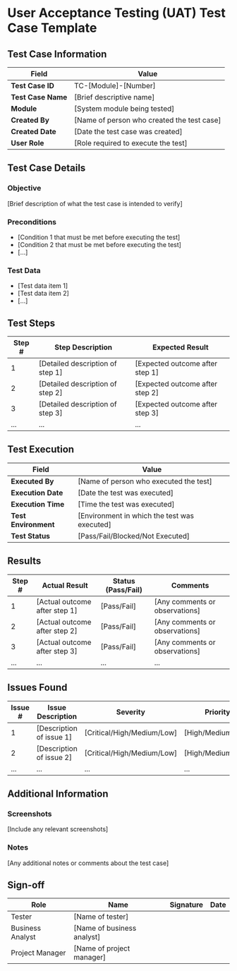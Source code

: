 # User Acceptance Testing (UAT) Test Case Template

## Test Case Information

| Field | Value |
|-------|-------|
| **Test Case ID** | TC-[Module]-[Number] |
| **Test Case Name** | [Brief descriptive name] |
| **Module** | [System module being tested] |
| **Created By** | [Name of person who created the test case] |
| **Created Date** | [Date the test case was created] |
| **User Role** | [Role required to execute the test] |

## Test Case Details

### Objective
[Brief description of what the test case is intended to verify]

### Preconditions
- [Condition 1 that must be met before executing the test]
- [Condition 2 that must be met before executing the test]
- [...]

### Test Data
- [Test data item 1]
- [Test data item 2]
- [...]

## Test Steps

| Step # | Step Description | Expected Result |
|--------|------------------|-----------------|
| 1 | [Detailed description of step 1] | [Expected outcome after step 1] |
| 2 | [Detailed description of step 2] | [Expected outcome after step 2] |
| 3 | [Detailed description of step 3] | [Expected outcome after step 3] |
| ... | ... | ... |

## Test Execution

| Field | Value |
|-------|-------|
| **Executed By** | [Name of person who executed the test] |
| **Execution Date** | [Date the test was executed] |
| **Execution Time** | [Time the test was executed] |
| **Test Environment** | [Environment in which the test was executed] |
| **Test Status** | [Pass/Fail/Blocked/Not Executed] |

## Results

| Step # | Actual Result | Status (Pass/Fail) | Comments |
|--------|---------------|-------------------|----------|
| 1 | [Actual outcome after step 1] | [Pass/Fail] | [Any comments or observations] |
| 2 | [Actual outcome after step 2] | [Pass/Fail] | [Any comments or observations] |
| 3 | [Actual outcome after step 3] | [Pass/Fail] | [Any comments or observations] |
| ... | ... | ... | ... |

## Issues Found

| Issue # | Issue Description | Severity | Priority | Status |
|---------|-------------------|----------|----------|--------|
| 1 | [Description of issue 1] | [Critical/High/Medium/Low] | [High/Medium/Low] | [Open/Fixed/Verified] |
| 2 | [Description of issue 2] | [Critical/High/Medium/Low] | [High/Medium/Low] | [Open/Fixed/Verified] |
| ... | ... | ... | ... | ... |

## Additional Information

### Screenshots
[Include any relevant screenshots]

### Notes
[Any additional notes or comments about the test case]

## Sign-off

| Role | Name | Signature | Date |
|------|------|-----------|------|
| Tester | [Name of tester] | | |
| Business Analyst | [Name of business analyst] | | |
| Project Manager | [Name of project manager] | | |